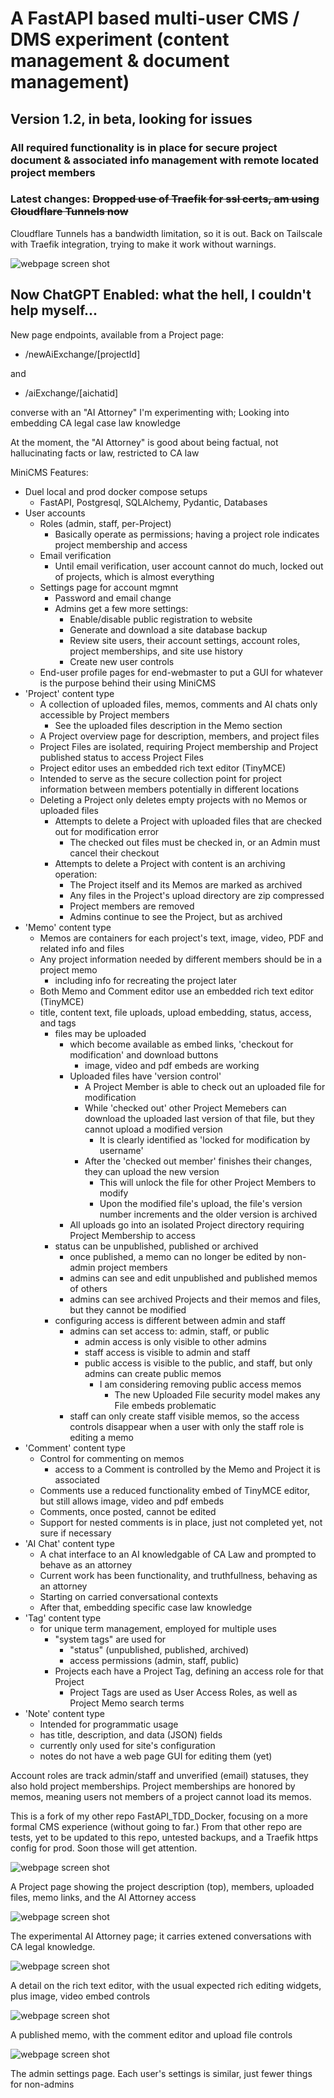 # A FastAPI based multi-user CMS / DMS experiment (content management & document management)

## Version 1.2, in beta, looking for issues

### All required functionality is in place for secure project document & associated info management with remote located project members

### Latest changes: ~~Dropped use of Traefik for ssl certs, am using Cloudflare Tunnels now~~
Cloudflare Tunnels has a bandwidth limitation, so it is out. Back on Tailscale with Traefik integration, trying to make it work without warnings. 


![webpage screen shot](/src/app/static/AboutMiniCMS.jpg)

## Now ChatGPT Enabled: what the hell, I couldn't help myself... 

New page endpoints, available from a Project page:

  - /newAiExchange/[projectId]

and

  - /aiExchange/[aichatid]

converse with an "AI Attorney" I'm experimenting with; Looking into embedding CA legal case law knowledge

At the moment, the "AI Attorney" is good about being factual, not hallucinating facts or law, restricted to CA law

MiniCMS Features:

- Duel local and prod docker compose setups
  - FastAPI, Postgresql, SQLAlchemy, Pydantic, Databases
- User accounts
  - Roles (admin, staff, per-Project)
    - Basically operate as permissions; having a project role indicates project membership and access
  - Email verification
    - Until email verification, user account cannot do much, locked out of projects, which is almost everything
  - Settings page for account mgmnt
    - Password and email change
    - Admins get a few more settings:
      - Enable/disable public registration to website
      - Generate and download a site database backup
      - Review site users, their account settings, account roles, project memberships, and site use history
      - Create new user controls
  - End-user profile pages for end-webmaster to put a GUI for whatever is the purpose behind their using MiniCMS
- 'Project' content type
  - A collection of uploaded files, memos, comments and AI chats only accessible by Project members
    - See the uploaded files description in the Memo section
  - A Project overview page for description, members, and project files
  - Project Files are isolated, requiring Project membership and Project published status to access Project Files
  - Project editor uses an embedded rich text editor (TinyMCE)
  - Intended to serve as the secure collection point for project information between members potentially in different locations
  - Deleting a Project only deletes empty projects with no Memos or uploaded files
    - Attempts to delete a Project with uploaded files that are checked out for modification error
      - The checked out files must be checked in, or an Admin must cancel their checkout
    - Attempts to delete a Project with content is an archiving operation:
      - The Project itself and its Memos are marked as archived
      - Any files in the Project's upload directory are zip compressed
      - Project members are removed
      - Admins continue to see the Project, but as archived
- 'Memo' content type
  - Memos are containers for each project's text, image, video, PDF and related info and files
  - Any project information needed by different members should be in a project memo
    - including info for recreating the project later
  - Both Memo and Comment editor use an embedded rich text editor (TinyMCE)
  - title, content text, file uploads, upload embedding, status, access, and tags
    - files may be uploaded
      - which become available as embed links, 'checkout for modification' and download buttons
        - image, video and pdf embeds are working
      - Uploaded files have 'version control'
        - A Project Member is able to check out an uploaded file for modification
        - While 'checked out' other Project Memebers can download the uploaded last version of that file, but they cannot upload a modified version
          - It is clearly identified as 'locked for modification by username'
        - After the 'checked out member' finishes their changes, they can upload the new version
          - This will unlock the file for other Project Members to modify
          - Upon the modified file's upload, the file's version number increments and the older version is archived
      - All uploads go into an isolated Project directory requiring Project Membership to access
    - status can be unpublished, published or archived
      - once published, a memo can no longer be edited by non-admin project members
      - admins can see and edit unpublished and published memos of others
      - admins can see archived Projects and their memos and files, but they cannot be modified
    - configuring access is different between admin and staff
      - admins can set access to: admin, staff, or public
        - admin access is only visible to other admins
        - staff access is visible to admin and staff
        - public access is visible to the public, and staff, but only admins can create public memos
          - I am considering removing public access memos
            - The new Uploaded File security model makes any File embeds problematic
      - staff can only create staff visible memos, so the access controls disappear when a user with only the staff role is editing a memo
- 'Comment' content type
  - Control for commenting on memos
    - access to a Comment is controlled by the Memo and Project it is associated
  - Comments use a reduced functionality embed of TinyMCE editor, but still allows image, video and pdf embeds
  - Comments, once posted, cannot be edited
  - Support for nested comments is in place, just not completed yet, not sure if necessary
- 'AI Chat' content type
  - A chat interface to an AI knowledgable of CA Law and prompted to behave as an attorney
  - Current work has been functionality, and truthfullness, behaving as an attorney
  - Starting on carried conversational contexts
  - After that, embedding specific case law knowledge
- 'Tag' content type
  - for unique term management, employed for multiple uses
    - "system tags" are used for
      - "status" (unpublished, published, archived)
      - access permissions (admin, staff, public)
    - Projects each have a Project Tag, defining an access role for that Project
      - Project Tags are used as User Access Roles, as well as Project Memo search terms
- 'Note' content type
  - Intended for programmatic usage
  - has title, description, and data (JSON) fields
  - currently only used for site's configuration
  - notes do not have a web page GUI for editing them (yet)

Account roles are track admin/staff and unverified (email) statuses, they also hold project memberships.
Project memberships are honored by memos, meaning users not members of a project cannot load its memos.

This is a fork of my other repo FastAPI_TDD_Docker, focusing on a more formal CMS experience (without going to far.)
From that other repo are tests, yet to be updated to this repo, untested backups, and a Traefik https config for prod.
Soon those will get attention.

![webpage screen shot](/src/app/static/MiniCMS-project.jpg)

A Project page showing the project description (top), members, uploaded files, memo links, and the AI Attorney access

![webpage screen shot](/src/app/static/MiniCMS-aiAttorney.jpg)

The experimental AI Attorney page; it carries extened conversations with CA legal knowledge.

![webpage screen shot](/src/app/static/MiniCMS-richEditor.jpg)

A detail on the rich text editor, with the usual expected rich editing widgets, plus image, video embed controls

![webpage screen shot](/src/app/static/MiniCMS-memo.jpg)

A published memo, with the comment editor and upload file controls

![webpage screen shot](/src/app/static/MiniCMS-adminSettings.jpg)

The admin settings page. Each user's settings is similar, just fewer things for non-admins
